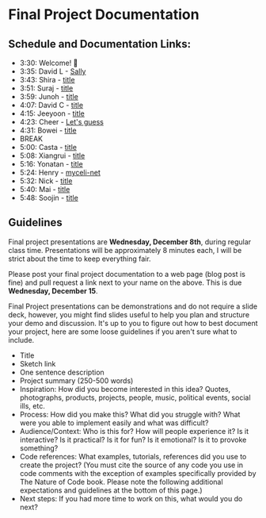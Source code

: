 # Final Project Documentation

## Schedule and Documentation Links:
- 3:30: Welcome! 👋
- 3:35: David L - [Sally](https://wp.nyu.edu/davidaleyva/week-14-final-project-documentation/)
- 3:43: Shira - [title](url)
- 3:51: Suraj - [title](url)
- 3:59: Junoh - [title](url)
- 4:07: David C - [title](url)
- 4:15: Jeeyoon - [title](url)
- 4:23: Cheer - [Let's guess](https://wp.nyu.edu/tischschoolofthearts-cheers/week-12-final-project-proposals/)
- 4:31: Bowei - [title](url)
- BREAK
- 5:00: Casta - [title](url)
- 5:08: Xiangrui - [title](url)
- 5:16: Yonatan - [title](url)
- 5:24: Henry - [myceli-net](https://docs.google.com/presentation/d/13ptWoRNiQRbkwENLJn_i6RoobS99tu6RYp_FLsvPYIQ/edit?usp=sharing)
- 5:32: Nick - [title](url)
- 5:40: Mai - [title](url)
- 5:48: Soojin - [title](url)

## Guidelines

Final project presentations are **Wednesday, December 8th**, during regular class time. Presentations will be approximately 8 minutes each, I will be strict about the time to keep everything fair.

Please post your final project documentation to a web page (blog post is fine) and pull request a link next to your name on the above. This is due **Wednesday, December 15**.

Final Project presentations can be demonstrations and do not require a slide deck, however, you might find slides useful to help you plan and structure your demo and discussion. It's up to you to figure out how to best document your project, here are some loose guidelines if you aren't sure what to include.

- Title
- Sketch link
- One sentence description
- Project summary (250-500 words)
- Inspiration: How did you become interested in this idea? Quotes, photographs, products, projects, people, music, political events, social ills, etc.
- Process: How did you make this? What did you struggle with? What were you able to implement easily and what was difficult?
- Audience/Context: Who is this for? How will people experience it? Is it interactive? Is it practical? Is it for fun? Is it emotional? Is it to provoke something?
- Code references: What examples, tutorials, references did you use to create the project? (You must cite the source of any code you use in code comments with the exception of examples specifically provided by The Nature of Code book. Please note the following additional expectations and guidelines at the bottom of this page.)
- Next steps: If you had more time to work on this, what would you do next?

